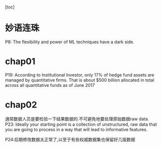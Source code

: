 [toc]
# 妙语连珠
P8: The flexibility and power of ML
techniques have a dark side.


# chap01
P19: According to Institutional Investor, only 17% of hedge fund assets are managed by quantitative firms. That is about $500 billion allocated in total across all quantitative funds as of June 2017
# chap02
通常数据人员是要检验一下结果数据的.不可避免地要处理原始数据raw data. 
P23: Ideally your starting point is a collection of unstructured, raw data that you are going to process in a way that will lead to informative features.

P24:后期修改数据太正常了,以至于有些权威数据集也保留好几版数据
